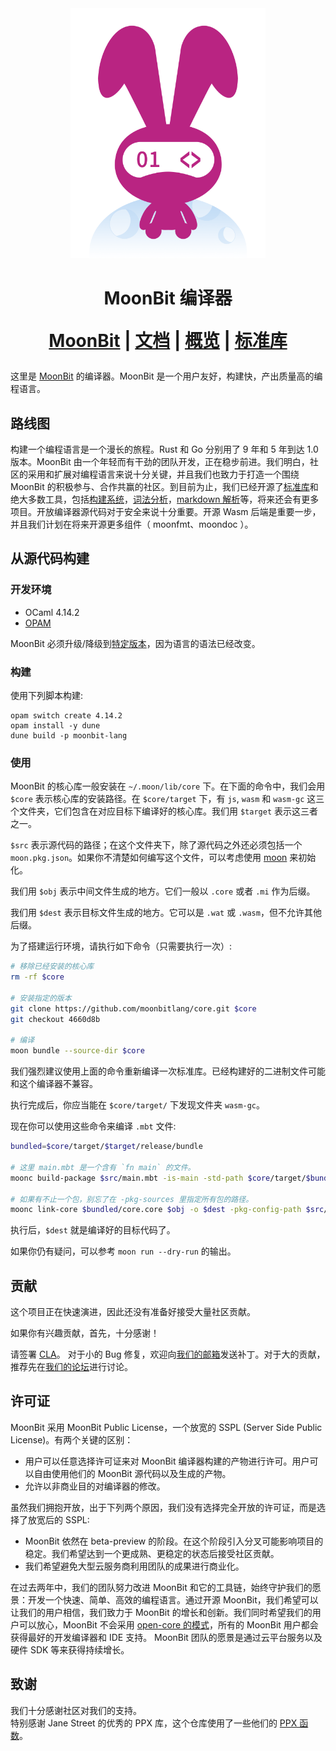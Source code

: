 <div align="center">
  <picture>
    <img src="logo.png" height="400px"/>
  </picture> 

  <h1> MoonBit 编译器

[MoonBit] | [文档] | [概览] | [标准库]
</div>

这里是 [MoonBit] 的编译器。MoonBit 是一个用户友好，构建快，产出质量高的编程语言。

[Moonbit]: https://www.moonbitlang.cn
[概览]: https://tour.moonbitlang.com
[文档]: https://docs.moonbitlang.com/zh-cn/
[标准库]: https://github.com/moonbitlang/core

## 路线图

构建一个编程语言是一个漫长的旅程。Rust 和 Go 分别用了 9 年和 5 年到达 1.0 版本。MoonBit 由一个年轻而有干劲的团队开发，正在稳步前进。我们明白，社区的采用和扩展对编程语言来说十分关键，并且我们也致力于打造一个围绕 MoonBit 的积极参与、合作共赢的社区。到目前为止，我们已经开源了[标准库](https://github.com/moonbitlang/core)和绝大多数工具，包括[构建系统](https://github.com/moonbitlang/moon)，[词法分析](https://github.com/moonbit-community/moonlex)，[markdown 解析](https://github.com/moonbit-community/cmark)等，将来还会有更多项目。开放编译器源代码对于安全来说十分重要。开源 Wasm 后端是重要一步，并且我们计划在将来开源更多组件（ moonfmt、moondoc ）。


## 从源代码构建

### 开发环境

- OCaml 4.14.2
- [OPAM](https://opam.ocaml.org/)

MoonBit 必须升级/降级到[特定版本](https://github.com/moonbitlang/core/commit/4660d8b3da6ed79e47462d66d40feff177060699)，因为语言的语法已经改变。

### 构建

使用下列脚本构建:

```
opam switch create 4.14.2
opam install -y dune
dune build -p moonbit-lang
```

### 使用

MoonBit 的核心库一般安装在 `~/.moon/lib/core` 下。在下面的命令中，我们会用 `$core` 表示核心库的安装路径。在 `$core/target` 下，有 `js`, `wasm` 和 `wasm-gc` 这三个文件夹，它们包含在对应目标下编译好的核心库。我们用 `$target` 表示这三者之一。

`$src` 表示源代码的路径；在这个文件夹下，除了源代码之外还必须包括一个 `moon.pkg.json`。如果你不清楚如何编写这个文件，可以考虑使用 [moon](https://github.com/moonbitlang/moon) 来初始化。

我们用 `$obj` 表示中间文件生成的地方。它们一般以 `.core` 或者 `.mi` 作为后缀。

我们用 `$dest` 表示目标文件生成的地方。它可以是 `.wat` 或 `.wasm`，但不允许其他后缀。

为了搭建运行环境，请执行如下命令（只需要执行一次）:

```bash
# 移除已经安装的核心库
rm -rf $core

# 安装指定的版本
git clone https://github.com/moonbitlang/core.git $core
git checkout 4660d8b

# 编译
moon bundle --source-dir $core
```

我们强烈建议使用上面的命令重新编译一次标准库。已经构建好的二进制文件可能和这个编译器不兼容。

执行完成后，你应当能在 `$core/target/` 下发现文件夹 `wasm-gc`。

现在你可以使用这些命令来编译 `.mbt` 文件:

```bash
bundled=$core/target/$target/release/bundle

# 这里 main.mbt 是一个含有 `fn main` 的文件。
moonc build-package $src/main.mbt -is-main -std-path $core/target/$bundled -o $obj -target $target

# 如果有不止一个包，别忘了在 -pkg-sources 里指定所有包的路径。
moonc link-core $bundled/core.core $obj -o $dest -pkg-config-path $src/moon.pkg.json -pkg-sources $core:$src -target $target
```

执行后，`$dest` 就是编译好的目标代码了。

如果你仍有疑问，可以参考 `moon run --dry-run` 的输出。

## 贡献

这个项目正在快速演进，因此还没有准备好接受大量社区贡献。

如果你有兴趣贡献，首先，十分感谢！

请签署 [CLA](https://www.moonbitlang.com/cla/moonc)。
对于小的 Bug 修复，欢迎向[我们的邮箱](mailto:jichuruanjian@idea.edu.cn)发送补丁。对于大的贡献，推荐先在[我们的论坛](https://discuss.moonbitlang.com)进行讨论。

## 许可证

MoonBit 采用 MoonBit Public License，一个放宽的 SSPL (Server Side Public License)。有两个关键的区别：

- 用户可以任意选择许可证来对 MoonBit 编译器构建的产物进行许可。用户可以自由使用他们的 MoonBit 源代码以及生成的产物。
- 允许以非商业目的对编译器的修改。
   
虽然我们拥抱开放，出于下列两个原因，我们没有选择完全开放的许可证，而是选择了放宽后的 SSPL:

- MoonBit 依然在 beta-preview 的阶段。在这个阶段引入分叉可能影响项目的稳定。我们希望达到一个更成熟、更稳定的状态后接受社区贡献。
- 我们希望避免大型云服务商利用团队的成果进行商业化。

在过去两年中，我们的团队努力改进 MoonBit 和它的工具链，始终守护我们的愿景：开发一个快速、简单、高效的编程语言。通过开源 MoonBit，我们希望可以让我们的用户相信，我们致力于 MoonBit 的增长和创新。我们同时希望我们的用户可以放心，MoonBit 不会采用 [open-core 的模式](https://en.wikipedia.org/wiki/Open-core_model)，所有的 MoonBit 用户都会获得最好的开发编译器和 IDE 支持。 MoonBit 团队的愿景是通过云平台服务以及硬件 SDK 等来获得持续增长。

## 致谢

我们十分感谢社区对我们的支持。  
特别感谢 Jane Street 的优秀的 PPX 库，这个仓库使用了一些他们的 [PPX 函数](./src/hash.c)。

